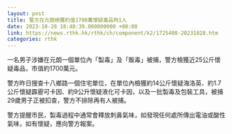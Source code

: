 ```yaml
---
layout: post
title: 警方在元朗檢獲約值1700萬懷疑毒品拘1人
date: 2023-10-28 18:48:39.000000000 +08:00
link: https://news.rthk.hk/rthk/ch/component/k2/1725408-20231028.htm
categories: rthk
---
```


一名男子涉嫌在元朗一個單位內「製毒」及「販毒」被捕，警方檢獲近25公斤懷疑毒品，市值約1700萬元。

警方昨日搜查十八鄉路一個住宅單位，在單位內檢獲約14公斤懷疑海洛英、約1.7公斤懷疑霹靂可卡因、約9公升懷疑液化可卡因，以及一批製毒及包裝工具，被捕29歲男子正被扣查，警方不排除再有人被捕。

警方提醒市民，製毒過程中通常會釋放刺鼻氣味，如發現任何處所傳出電油或酸性氣味，如有懷疑，應向警方報案。
